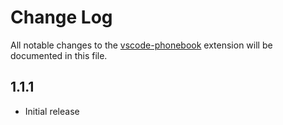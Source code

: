 # Change Log

All notable changes to the [vscode-phonebook](https://github.com/nickcarnival/vscode-phonebook) extension will be documented in this file.

## 1.1.1

- Initial release
